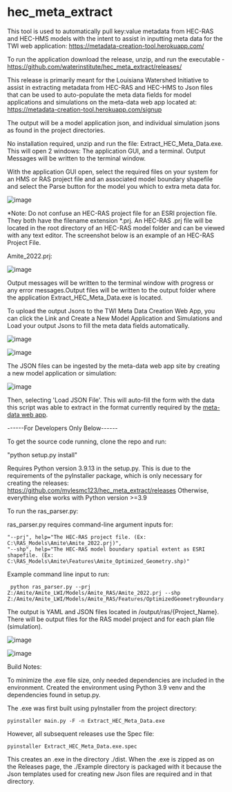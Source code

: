 # hec_meta_extract

This tool is used to automatically pull key:value metadata from HEC-RAS and HEC-HMS models with the intent to assist in inputting meta data for the TWI web application: https://metadata-creation-tool.herokuapp.com/

To run the application download the release, unzip, and run the executable - https://github.com/waterinstitute/hec_meta_extract/releases/

This release is primarily meant for the Louisiana Watershed Initiative to assist in extracting metadata from HEC-RAS and HEC-HMS to Json files that can be used to auto-populate the meta data fields for model applications and simulations on the meta-data web app located at: https://metadata-creation-tool.herokuapp.com/signup

The output will be a model application json, and individual simulation jsons as found in the project directories.

No installation required, unzip and run the file: Extract_HEC_Meta_Data.exe. This will open 2 windows: The application GUI, and a terminal. Output Messages will be written to the terminal window.

With the application GUI open, select the required files on your system for an HMS or RAS project file and an associated model boundary shapefile and select the Parse button for the model you which to extra meta data for.

![image](https://user-images.githubusercontent.com/64209352/221915813-d7507a8f-77fd-4f82-bb08-5280dec3a6ae.png)

*Note: Do not confuse an HEC-RAS project file for an ESRI projection file. They both have the filename extension *.prj. An HEC-RAS .prj file will be located in the root directory of an HEC-RAS model folder and can be viewed with any text editor. The screenshot below is an example of an HEC-RAS Project File.

Amite_2022.prj:

![image](https://user-images.githubusercontent.com/64209352/220175130-8bb33379-7652-4db5-b5fc-d25b05ed5d4d.png)



Output messages will be written to the terminal window with progress or any error messages.Output files will be written to the output folder where the application Extract_HEC_Meta_Data.exe is located.

To upload the output Jsons to the TWI Meta Data Creation Web App, you can click the Link and Create a New Model Application and Simulations and Load your output Jsons to fill the meta data fields automatically.

![image](https://user-images.githubusercontent.com/64209352/221949013-f261fdd6-a6bc-49ff-9a62-552b10eb781e.png)


![image](https://user-images.githubusercontent.com/64209352/221950326-dd95efdf-c9d5-432d-899d-2ef1db4dfbf8.png)

The JSON files can be ingested by the meta-data web app site by creating a new model application or simulation:

![image](https://user-images.githubusercontent.com/64209352/220426076-3e00c148-cf10-45ee-8dea-d9484a0b2ded.png)


Then, selecting 'Load JSON File'. This will auto-fill the form with the data this script was able to extract in the format currently required by the [meta-data web app](https://metadata-creation-tool.herokuapp.com/).


------For Developers Only Below------

To get the source code running, clone the repo and run:

"python setup.py install"

Requires Python version 3.9.13 in the setup.py. This is due to the requirements of the pyInstaller package, which is only necessary for creating the releases: https://github.com/mylesmc123/hec_meta_extract/releases
Otherwise, everything else works with Python version >=3.9


To run the ras_parser.py:

  ras_parser.py requires command-line argument inputs for:
  
    "--prj", help="The HEC-RAS project file. (Ex: C:\RAS_Models\Amite\Amite_2022.prj)", 
    "--shp", help="The HEC-RAS model boundary spatial extent as ESRI shapefile. (Ex: C:\RAS_Models\Amite\Features\Amite_Optimized_Geometry.shp)"
    
Example command line input to run:

     python ras_parser.py --prj Z:/Amite/Amite_LWI/Models/Amite_RAS/Amite_2022.prj --shp Z:/Amite/Amite_LWI/Models/Amite_RAS/Features/OptimizedGeometryBoundary.shp 

The output is YAML and JSON files located in /output/ras/{Project_Name}. There will be output files for the RAS model project and for each plan file (simulation).
    
![image](https://user-images.githubusercontent.com/64209352/220175255-e5267795-7a58-401b-a7ea-4b21206b2b49.png)


 
![image](https://user-images.githubusercontent.com/64209352/220424883-e40654d1-d8c5-4d10-860e-9413020ea272.png)

Build Notes:

 To minimize the .exe file size, only needed dependencies are included in the environment. Created the environment using Python 3.9 venv and the dependencies found in setup.py.

 The .exe was first built using pyInstaller from the project directory:
    
    pyinstaller main.py -F -n Extract_HEC_Meta_Data.exe
    
  However, all subsequent releases use the Spec file:
    
    pyinstaller Extract_HEC_Meta_Data.exe.spec

  This creates an .exe in the directory ./dist. When the .exe is zipped as on the Releases page, the ./Example directory is packaged with it because the Json templates used for creating new Json files are required and in that directory. 
  

